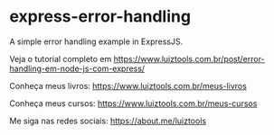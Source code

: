 # express-error-handling
A simple error handling example in ExpressJS.

Veja o tutorial completo em https://www.luiztools.com.br/post/error-handling-em-node-js-com-express/

Conheça meus livros: https://www.luiztools.com.br/meus-livros

Conheça meus cursos: https://www.luiztools.com.br/meus-cursos

Me siga nas redes sociais: https://about.me/luiztools
